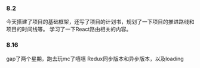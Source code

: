 ### 8.2
今天搭建了项目的基础框架，还写了项目的计划书，规划了一下项目的推进路线和项目的时间线等。
学习了一下React路由相关的内容。

### 8.16
gap了两个星期，跑去玩mc了嘻嘻 
Redux同步版本和异步版本，以及loading